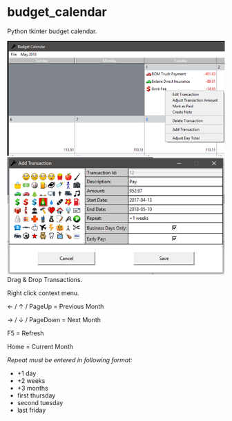 # budget_calendar
Python tkinter budget calendar.

![buget calendar](https://github.com/bunkford/budget_calendar/raw/master/readme_image.PNG)
![buget calendar](https://github.com/bunkford/budget_calendar/raw/master/readme_image2.PNG)
Drag & Drop Transactions.

Right click context menu.

&larr; / &uarr; / PageUp  = Previous Month

&rarr; / &darr; / PageDown = Next Month

F5 = Refresh

Home = Current Month

*Repeat must be entered in following format:*
- +1 day
- +2 weeks
- +3 months
- first thursday
- second tuesday
- last friday
